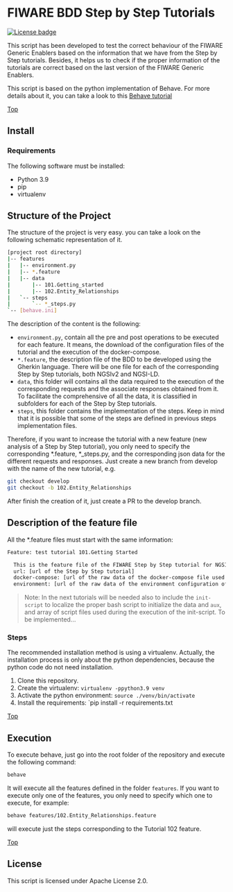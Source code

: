 # <a name="top"></a>FIWARE BDD Step by Step Tutorials
[![License badge](https://img.shields.io/badge/license-Apache_2.0-blue.svg)](https://opensource.org/licenses/Apache-2.0)

This script has been developed to test the correct behaviour of the FIWARE Generic Enablers
based on the information that we have from the Step by Step tutorials. Besides, it helps us
to check if the proper information of the tutorials are correct based on the last version of
the FIWARE Generic Enablers.

This script is based on the python implementation of Behave. For more details about it, you
can take a look to this [Behave tutorial](https://jenisys.github.io/behave.example/)

[Top](#top)

## Install

### Requirements

The following software must be installed:

- Python 3.9
- pip
- virtualenv

## Structure of the Project

The structure of the project is very easy. you can take a look on the following schematic
representation of it.

```bash
[project root directory]
|-- features
|   |-- environment.py
|   |-- *.feature
|   |-- data
|       |-- 101.Getting_started
|       |-- 102.Entity_Relationships
|   `-- steps
|       `-- *_steps.py
`-- [behave.ini]
```

The description of the content is the following:
- `environment.py`, contain all the pre and post operations to be executed for each feature.
  It means, the download of the configuration files of the tutorial and the execution of the
  docker-compose.
- `*.feature`, the description file of the BDD to be developed using the Gherkin language. There
  will be one file for each of the corresponding Step by Step tutorials, both NGSIv2 and NGSI-LD.
- `data`, this folder will contains all the data required to the execution of the corresponding
  requests and the associate responses obtained from it. To facilitate the comprehensive of all
  the data, it is classified in subfolders for each of the Step by Step tutorials.
- `steps`, this folder contains the implementation of the steps. Keep in mind that it is possible
  that some of the steps are defined in previous steps implementation files.

Therefore, if you want to increase the tutorial with a new feature (new analysis of a Step by Step
tutorial), you only need to specify the corresponding *.feature, *_steps.py, and the corresponding
json data for the different requests and responses. Just create a new branch from develop with the
name of the new tutorial, e.g.

```bash
git checkout develop
git checkout -b 102.Entity_Relationships
```

After finish the creation of it, just create a PR to the develop branch.

## Description of the feature file

All the *.feature files must start with the same information:

```bash
Feature: test tutorial 101.Getting Started

  This is the feature file of the FIWARE Step by Step tutorial for NGSI-v2
  url: [url of the Step by Step tutorial]
  docker-compose: [url of the raw data of the docker-compose file used in this tutorial]
  environment: [url of the raw data of the environment configuration of the docker compose]
```

> Note: In the next tutorials will be needed also to include the `init-script` to localize the
> proper bash script to initialize the data and `aux`, and array of script files used during the
> execution of the init-script. To be implemented...


### Steps

The recommended installation method is using a virtualenv. Actually, the installation
process is only about the python dependencies, because the python code do not need
installation.

1. Clone this repository.
2. Create the virtualenv: `virtualenv -ppython3.9 venv`
3. Activate the python environment: `source ./venv/bin/activate`
5. Install the requirements: `pip install -r requirements.txt

[Top](#top)

## Execution

To execute behave, just go into the root folder of the repository and execute the following
command:

```bash
behave
```

It will execute all the features defined in the folder `features`. If you want to execute only
one of the features, you only need to specify which one to execute, for example:

```bash
behave features/102.Entity_Relationships.feature
```

will execute just the steps corresponding to the Tutorial 102 feature.

[Top](#top)


## License

This script is licensed under Apache License 2.0.
